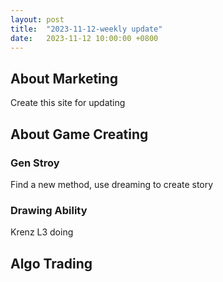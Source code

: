```yaml
---
layout: post
title:  "2023-11-12-weekly update"
date:   2023-11-12 10:00:00 +0800
---
```



## About Marketing
Create this site for updating

## About Game Creating
### Gen Stroy
Find a new method, use dreaming to create story

### Drawing Ability
Krenz L3 doing

## Algo Trading
